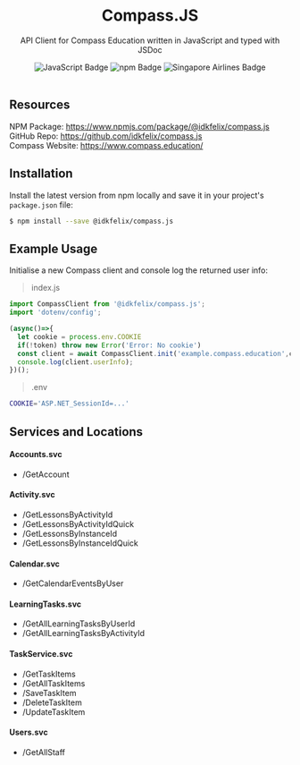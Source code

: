 <h1 align='center'>Compass.JS</h1>
<p align='center'>API Client for Compass Education written in JavaScript and typed with JSDoc</p>

<div align='center'>
<img src="https://img.shields.io/badge/JavaScript-F7DF1E?logo=javascript&logoColor=000&style=flat-square" alt="JavaScript Badge">
<img src="https://img.shields.io/badge/npm-CB3837?logo=npm&logoColor=fff&style=flat-square" alt="npm Badge">
<img src="https://img.shields.io/badge/Singapore%20Airlines-F99F1C?logo=singaporeairlines&logoColor=fff&style=flat-square" alt="Singapore Airlines Badge">
</div>
</br>

## Resources
NPM Package: https://www.npmjs.com/package/@idkfelix/compass.js \
GitHub Repo: https://github.com/idkfelix/compass.js \
Compass Website: https://www.compass.education/

## Installation

Install the latest version from npm locally and save it in your project's `package.json` file:
```bash
$ npm install --save @idkfelix/compass.js
```

## Example Usage

Initialise a new Compass client and console log the returned user info:

> index.js
```javascript
import CompassClient from '@idkfelix/compass.js';
import 'dotenv/config';

(async()=>{
  let cookie = process.env.COOKIE
  if(!token) throw new Error('Error: No cookie')
  const client = await CompassClient.init('example.compass.education',cookie);
  console.log(client.userInfo);
})();
```
> .env
```bash
COOKIE='ASP.NET_SessionId=...'
```

## Services and Locations

#### Accounts.svc
- /GetAccount
#### Activity.svc
- /GetLessonsByActivityId
- /GetLessonsByActivityIdQuick
- /GetLessonsByInstanceId
- /GetLessonsByInstanceIdQuick
#### Calendar.svc
- /GetCalendarEventsByUser
#### LearningTasks.svc
- /GetAllLearningTasksByUserId
- /GetAllLearningTasksByActivityId
#### TaskService.svc
- /GetTaskItems
- /GetAllTaskItems
- /SaveTaskItem
- /DeleteTaskItem
- /UpdateTaskItem
#### Users.svc
- /GetAllStaff